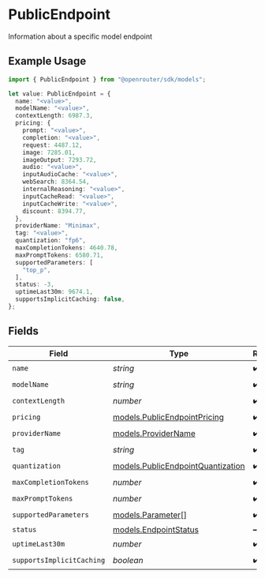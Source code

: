 # PublicEndpoint

Information about a specific model endpoint

## Example Usage

```typescript
import { PublicEndpoint } from "@openrouter/sdk/models";

let value: PublicEndpoint = {
  name: "<value>",
  modelName: "<value>",
  contextLength: 6987.3,
  pricing: {
    prompt: "<value>",
    completion: "<value>",
    request: 4487.12,
    image: 7285.01,
    imageOutput: 7293.72,
    audio: "<value>",
    inputAudioCache: "<value>",
    webSearch: 8364.54,
    internalReasoning: "<value>",
    inputCacheRead: "<value>",
    inputCacheWrite: "<value>",
    discount: 8394.77,
  },
  providerName: "Minimax",
  tag: "<value>",
  quantization: "fp6",
  maxCompletionTokens: 4640.78,
  maxPromptTokens: 6580.71,
  supportedParameters: [
    "top_p",
  ],
  status: -3,
  uptimeLast30m: 9674.1,
  supportsImplicitCaching: false,
};
```

## Fields

| Field                                                                        | Type                                                                         | Required                                                                     | Description                                                                  |
| ---------------------------------------------------------------------------- | ---------------------------------------------------------------------------- | ---------------------------------------------------------------------------- | ---------------------------------------------------------------------------- |
| `name`                                                                       | *string*                                                                     | :heavy_check_mark:                                                           | N/A                                                                          |
| `modelName`                                                                  | *string*                                                                     | :heavy_check_mark:                                                           | N/A                                                                          |
| `contextLength`                                                              | *number*                                                                     | :heavy_check_mark:                                                           | N/A                                                                          |
| `pricing`                                                                    | [models.PublicEndpointPricing](../models/publicendpointpricing.md)           | :heavy_check_mark:                                                           | N/A                                                                          |
| `providerName`                                                               | [models.ProviderName](../models/providername.md)                             | :heavy_check_mark:                                                           | N/A                                                                          |
| `tag`                                                                        | *string*                                                                     | :heavy_check_mark:                                                           | N/A                                                                          |
| `quantization`                                                               | [models.PublicEndpointQuantization](../models/publicendpointquantization.md) | :heavy_check_mark:                                                           | N/A                                                                          |
| `maxCompletionTokens`                                                        | *number*                                                                     | :heavy_check_mark:                                                           | N/A                                                                          |
| `maxPromptTokens`                                                            | *number*                                                                     | :heavy_check_mark:                                                           | N/A                                                                          |
| `supportedParameters`                                                        | [models.Parameter](../models/parameter.md)[]                                 | :heavy_check_mark:                                                           | N/A                                                                          |
| `status`                                                                     | [models.EndpointStatus](../models/endpointstatus.md)                         | :heavy_minus_sign:                                                           | N/A                                                                          |
| `uptimeLast30m`                                                              | *number*                                                                     | :heavy_check_mark:                                                           | N/A                                                                          |
| `supportsImplicitCaching`                                                    | *boolean*                                                                    | :heavy_check_mark:                                                           | N/A                                                                          |